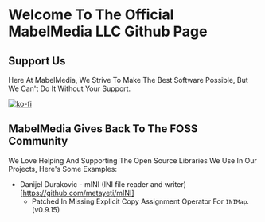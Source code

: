 # Welcome To The Official MabelMedia LLC Github Page
## Support Us
Here At MabelMedia, We Strive To Make The Best Software Possible, But We Can't Do It Without Your Support.

[![ko-fi](https://ko-fi.com/img/githubbutton_sm.svg)](https://ko-fi.com/Y8Y510D1T5)

## MabelMedia Gives Back To The FOSS Community

We Love Helping And Supporting The Open Source Libraries We Use In Our Projects, Here's Some Examples:

- Danijel Durakovic - mINI (INI file reader and writer) [https://github.com/metayeti/mINI]
    - Patched In Missing Explicit Copy Assignment Operator For `INIMap`. (v0.9.15)
